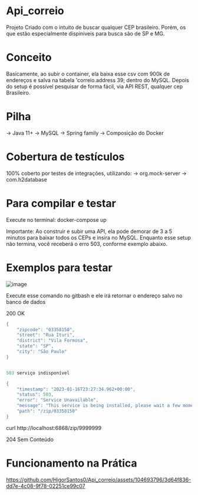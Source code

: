 # Api_correio

Projeto Criado com o intuito de buscar qualquer CEP brasileiro.
Porém, os que estão especialmente dispiniveis para busca são de SP e MG.


# Conceito

Basicamente, ao subir o container, ela baixa esse csv com 900k de endereços e salva na tabela 'correio.address 39; dentro do MySQL.
Depois do setup é possível pesquisar de forma fácil, via API REST, qualquer cep Brasileiro.

# Pilha

-> Java 11+
-> MySQL
-> Spring family
-> Composição do Docker

# Cobertura de testículos

100% coberto por testes de integrações, utilizando:
-> org.mock-server
-> com.h2database

# Para compilar e testar

Execute no terminal: docker-compose up

Importante: Ao construir e subir uma API, ela pode demorar de 3 a 5 minutos para baixar todos os CEPs e insira no MySQL.
Enquanto esse setup não termina, você receberá o erro 503, conforme exemplo abaixo.

# Exemplos para testar

![image](https://github.com/HigorSantos0/Api_correio/assets/104693796/6798ef22-602d-405e-b2ad-00079eda36ee)

Execute esse comando no gitbash e ele irá retornar o endereço salvo no banco de dados

200 OK

``` Java
{
    "zipcode": "03358150",
    "street": "Rua Ituri",
    "district": "Vila Formosa",
    "state": "SP",
    "city": "São Paulo"
}


503 serviço indisponível

{
    "timestamp": "2023-01-16T23:27:34.962+00:00",
    "status": 503,
    "error": "Service Unavailable",
    "message": "This service is being installed, please wait a few moments.",
    "path": "/zip/03358150"
}
```

curl http://localhost:6868/zip/9999999

204 Sem Conteúdo

# Funcionamento na Prática

https://github.com/HigorSantos0/Api_correio/assets/104693796/3d64f836-dd7e-4c08-9f78-02251ce99c07



